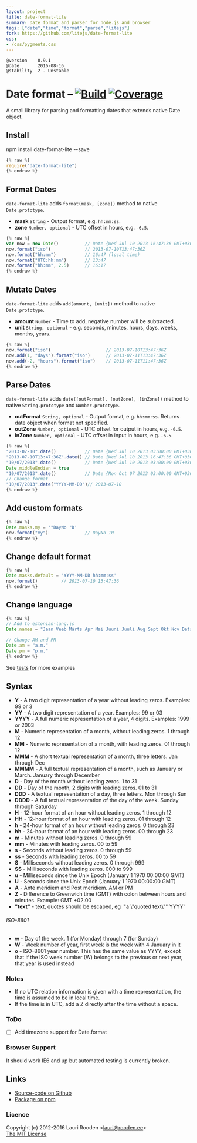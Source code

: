 ```yaml
---
layout: project
title: date-format-lite
summary: Date format and parser for node.js and browser
tags: ["date","time","format","parse","litejs"]
fork: https://github.com/litejs/date-format-lite
css:
- /css/pygments.css
---
```

[1]: https://secure.travis-ci.org/litejs/date-format-lite.png
[2]: https://travis-ci.org/litejs/date-format-lite
[3]: https://coveralls.io/repos/litejs/date-format-lite/badge.png
[4]: https://coveralls.io/r/litejs/date-format-lite
[tests]: https://raw.github.com/litejs/date-format-lite/master/tests/run.js "tests/run.js"


    @version    0.9.1
    @date       2016-08-16
    @stability  2 - Unstable


Date format &ndash; [![Build][1]][2] [![Coverage][3]][4]
===========

A small library for parsing and formatting dates
that extends native Date object.


Install
-------

npm install date-format-lite --save

```javascript
{% raw %}
require("date-format-lite")
{% endraw %}
```


Format Dates
------------

`date-format-lite` adds `format(mask, [zone])` method to native `Date.prototype`.

-   **mask** `String` - Output format, e.g. `hh:mm:ss`.
-   **zone** `Number, optional` - UTC offset in hours, e.g. `-6.5`.

```javascript
{% raw %}
var now = new Date()          // Date {Wed Jul 10 2013 16:47:36 GMT+0300 (EEST)}
now.format("iso")             // 2013-07-10T13:47:36Z
now.format("hh:mm")           // 16:47 (local time)
now.format("UTC:hh:mm")       // 13:47
now.format("hh:mm", 2.5)      // 16:17
{% endraw %}
```

Mutate  Dates
------------

`date-format-lite` adds `add(amount, [unit])` method to native `Date.prototype`.

-   **amount** `Number` - Time to add, negative number will be subtracted.
-   **unit** `String, optional` - e.g. seconds, minutes, hours, days, weeks, months, years.

```javascript
{% raw %}
now.format("iso")                     // 2013-07-10T13:47:36Z
now.add(1, "days").format("iso")      // 2013-07-11T13:47:36Z
now.add(-2, "hours").format("iso")    // 2013-07-11T11:47:36Z
{% endraw %}
```

Parse Dates
-----------

`date-format-lite` adds `date([outFormat], [outZone], [inZone])` method
to native `String.prototype` and `Number.prototype`.

-   **outFormat** `String, optional` - Output format, e.g. `hh:mm:ss`.
    Returns date object when format not specified.
-   **outZone** `Number, optional` - UTC offset for output in hours, e.g. `-6.5`.
-   **inZone** `Number, optional` - UTC offset in input in hours, e.g. `-6.5`.

```javascript
{% raw %}
"2013-07-10".date()           // Date {Wed Jul 10 2013 03:00:00 GMT+0300 (EEST)}
"2013-07-10T13:47:36Z".date() // Date {Wed Jul 10 2013 16:47:36 GMT+0300 (EEST)}
"10/07/2013".date()           // Date {Wed Jul 10 2013 03:00:00 GMT+0300 (EEST)}
Date.middleEndian = true
"10/07/2013".date()           // Date {Mon Oct 07 2013 03:00:00 GMT+0300 (EEST)}
// Change format
"10/07/2013".date("YYYY-MM-DD")// 2013-07-10
{% endraw %}
```


Add custom formats
------------------

```javascript
{% raw %}
Date.masks.my = '"DayNo "D'
now.format("my")              // DayNo 10
{% endraw %}
```

Change default format
---------------------

```javascript
{% raw %}
Date.masks.default = 'YYYY-MM-DD hh:mm:ss'
now.format()         // 2013-07-10 13:47:36
{% endraw %}
```

Change language
---------------

```javascript
{% raw %}
// Add to estonian-lang.js
Date.names = "Jaan Veeb Märts Apr Mai Juuni Juuli Aug Sept Okt Nov Dets jaanuar veebruar märts aprill mai juuni juuli august september oktoober november detsember P E T K N R L pühapäev esmaspäev teisipäev kolmapäev neljapäev reede laupäev".split(" ")

// Change AM and PM
Date.am = "a.m."
Date.pm = "p.m."
{% endraw %}
```


See [tests][tests] for more examples

Syntax
------

- **Y**     - A two digit representation of a year without leading zeros. Examples: 99 or 3
- **YY**    - A two digit representation of a year. Examples: 99 or 03
- **YYYY**  - A full numeric representation of a year, 4 digits. Examples: 1999 or 2003
- **M**     - Numeric representation of a month, without leading zeros. 1 through 12
- **MM**    - Numeric representation of a month, with leading zeros. 01 through 12
- **MMM**   - A short textual representation of a month, three letters. Jan through Dec
- **MMMM**  - A full textual representation of a month, such as January or March. January through December
- **D**     - Day of the month without leading zeros. 1 to 31
- **DD**    - Day of the month, 2 digits with leading zeros. 01 to 31
- **DDD**   - A textual representation of a day, three letters. Mon through Sun
- **DDDD**  - A full textual representation of the day of the week. Sunday through Saturday
- **H**     - 12-hour format of an hour without leading zeros. 1 through 12
- **HH**    - 12-hour format of an hour with leading zeros. 01 through 12
- **h**     - 24-hour format of an hour without leading zeros. 0 through 23
- **hh**    - 24-hour format of an hour with leading zeros. 00 through 23
- **m**     - Minutes without leading zeros. 0 through 59
- **mm**    - Minutes with leading zeros. 00 to 59
- **s**     - Seconds without leading zeros. 0 through 59
- **ss**    - Seconds with leading zeros. 00 to 59
- **S**     - Milliseconds without leading zeros. 0 through 999
- **SS**    - Milliseconds with leading zeros. 000 to 999
- **u**     - Milliseconds since the Unix Epoch (January 1 1970 00:00:00 GMT)
- **U**     - Seconds since the Unix Epoch (January 1 1970 00:00:00 GMT)
- **A**     - Ante meridiem and Post meridiem. AM or PM
- **Z**     - Difference to Greenwich time (GMT) with colon between hours and minutes. Example: GMT +02:00
- **"text"** - text, quotes should be escaped, eg '"a \\"quoted text\\"" YYYY'

###### ISO-8601
- **w**     - Day of the week. 1 (for Monday) through 7 (for Sunday)
- **W**     - Week number of year, first week is the week with 4 January in it
- **o**     - ISO-8601 year number. This has the same value as YYYY,
except that if the ISO week number (W) belongs to the previous or next year,
that year is used instead

### Notes

- If no UTC relation information is given with a time representation, the time is assumed to be in local time.
- If the time is in UTC, add a Z directly after the time without a space.

### ToDo

- [ ] Add timezone support for Date.format

### Browser Support

It should work IE6 and up but automated testing is currently broken.


Links
-----

-   [Source-code on Github](https://github.com/litejs/date-format-lite)
-   [Package on npm](https://npmjs.org/package/date-format-lite)

### Licence

Copyright (c) 2012-2016 Lauri Rooden &lt;lauri@rooden.ee&gt;  
[The MIT License](http://lauri.rooden.ee/mit-license.txt)


